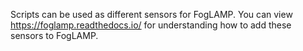 Scripts can be used as different sensors for FogLAMP. 
You can view https://foglamp.readthedocs.io/ for understanding how to add these sensors to FogLAMP. 

